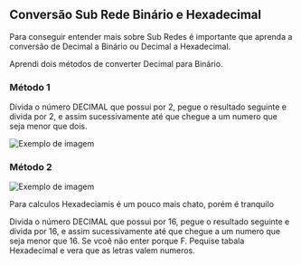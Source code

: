 ## Conversão Sub Rede Binário e Hexadecimal

Para conseguir entender mais sobre Sub Redes é importante que aprenda a conversão de Decimal a Binário ou Decimal a Hexadecimal.

Aprendi dois métodos de converter Decimal para Binário.

### Método 1

Divida o número DECIMAL que possui por 2, pegue o resultado seguinte e divida por 2, e assim sucessivamente até que chegue a um numero que seja menor que dois. 

![Exemplo de imagem](https://github.com/marcosamuelira/Estudos-Senca-Anota-es/blob/main/Redes/Teoria%20de%20Redes%20e%20Sub%20Redes/exemplo-1-convers%C3%A3o-BIN.png?raw=true)

### Método 2 

![Exemplo de imagem](https://github.com/marcosamuelira/Estudos-Senca-Anota-es/blob/main/Redes/Teoria%20de%20Redes%20e%20Sub%20Redes/exemplo-2-convers%C3%A3o-BIN.jpg)

Para calculos Hexadeciamis é um pouco mais chato, porém é tranquilo


Divida o número DECIMAL que possui por 16, pegue o resultado seguinte e divida por 16, e assim sucessivamente até que chegue a um numero que seja menor que 16. Se vcoê não enter porque F. Pequise tabala Hexadecimal e vera que as letras valem numeros. 

